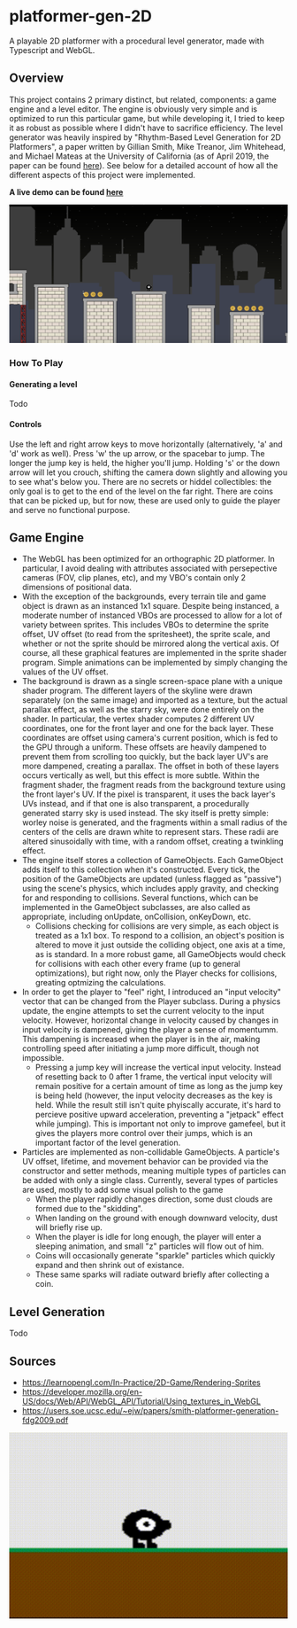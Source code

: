 # platformer-gen-2D
A playable 2D platformer with a procedural level generator, made with Typescript and WebGL.

## Overview
This project contains 2 primary distinct, but related, components: a game engine and a level editor. The engine is obviously very simple and is optimized to run this particular game, but while developing it, I tried to keep it as robust as possible where I didn't have to sacrifice efficiency. The level generator was heavily inspired by "Rhythm-Based Level Generation for 2D Platformers", a paper written by Gillian Smith, Mike Treanor, Jim Whitehead, and Michael Mateas at the University of California (as of April 2019, the paper can be found [here](https://users.soe.ucsc.edu/~ejw/papers/smith-platformer-generation-fdg2009.pdf)). See below for a detailed account of how all the different aspects of this project were implemented. 

__A live demo can be found [here](https://sgalban.github.io/platformer-gen-2D/)__

![](img/gameScreenshot.png)

### How To Play
#### Generating a level
Todo
#### Controls
Use the left and right arrow keys to move horizontally (alternatively, 'a' and 'd' work as well). Press 'w' the up arrow, or the spacebar to jump. The longer the jump key is held, the higher you'll jump. Holding 's' or the down arrow will let you crouch, shifting the camera down slightly and allowing you to see what's below you. There are no secrets or hiddel collectibles: the only goal is to get to the end of the level on the far right. There are coins that can be picked up, but for now, these are used only to guide the player and serve no functional purpose.

## Game Engine
- The WebGL has been optimized for an orthographic 2D platformer. In particular, I avoid dealing with attributes associated with persepective cameras (FOV, clip planes, etc), and my VBO's contain only 2 dimensions of positional data.
- With the exception of the backgrounds, every terrain tile and game object is drawn as an instanced 1x1 square. Despite being instanced, a moderate number of instanced VBOs are processed to allow for a lot of variety between sprites. This includes VBOs to determine the sprite offset, UV offset (to read from the spritesheet), the sprite scale, and whether or not the sprite should be mirrored along the vertical axis. Of course, all these graphical features are implemented in the sprite shader program. Simple animations can be implemented by simply changing the values of the UV offset.
- The background is drawn as a single screen-space plane with a unique shader program. The different layers of the skyline were drawn separately (on the same image) and imported as a texture, but the actual parallax effect, as well as the starry sky, were done entirely on the shader. In particular, the vertex shader computes 2 different UV coordinates, one for the front layer and one for the back layer. These coordinates are offset using camera's current position, which is fed to the GPU through a uniform. These offsets are heavily dampened to prevent them from scrolling too quickly, but the back layer UV's are more dampened, creating a parallax. The offset in both of these layers occurs vertically as well, but this effect is more subtle. Within the fragment shader, the fragment reads from the background texture using the front layer's UV. If the pixel is transparent, it uses the back layer's UVs instead, and if that one is also transparent, a procedurally generated starry sky is used instead. The sky itself is pretty simple: worley noise is generated, and the fragments within a small radius of the centers of the cells are drawn white to represent stars. These radii are altered sinusoidally with time, with a random offset, creating a twinkling effect.
- The engine itself stores a collection of GameObjects. Each GameObject adds itself to this collection when it's constructed. Every tick, the position of the GameObjects are updated (unless flagged as "passive") using the scene's physics, which includes apply gravity, and checking for and responding to collisions. Several functions, which can be implemented in the GameObject subclasses, are also called as appropriate, including onUpdate, onCollision, onKeyDown, etc.
    - Collisions checking for collisions are very simple, as each object is treated as a 1x1 box. To respond to a collision, an object's position is altered to move it just outside the colliding object, one axis at a time, as is standard. In a more robust game, all GameObjects would check for collisions with each other every frame (up to general optimizations), but right now, only the Player checks for collisions, greating optmizing the calculations.
- In order to get the player to "feel" right, I introduced an "input velocity" vector that can be changed from the Player subclass. During a physics update, the engine attempts to set the current velocity to the input velocity. However, horizontal change in velocity caused by changes in input velocity is dampened, giving the player a sense of momentumm. This dampening is increased when the player is in the air, making controlling speed after initiating a jump more difficult, though not impossible.
    - Pressing a jump key will increase the vertical input velocity. Instead of resetting back to 0 after 1 frame, the vertical input velocity will remain positive for a certain amount of time as long as the jump key is being held (however, the input velocity decreases as the key is held. While the result still isn't quite phyiscally accurate, it's hard to percieve positive upward acceleration, preventing a "jetpack" effect while jumping). This is important not only to improve gamefeel, but it gives the players more control over their jumps, which is an important factor of the level generation.
- Particles are implemented as non-collidable GameObjects. A particle's UV offset, lifetime, and movement behavior can be provided via the constructor and setter methods, meaning multiple types of particles can be added with only a single class. Currently, several types of particles are used, mostly to add some visual polish to the game
    - When the player rapidly changes direction, some dust clouds are formed due to the "skidding".
    - When landing on the ground with enough downward velocity, dust will briefly rise up.
    - When the player is idle for long enough, the player will enter a sleeping animation, and small "z" particles will flow out of him.
    - Coins will occasionally generate "sparkle" particles which quickly expand and then shrink out of existance.
    - These same sparks will radiate outward briefly after collecting a coin.

## Level Generation
Todo

## Sources
- https://learnopengl.com/In-Practice/2D-Game/Rendering-Sprites
- https://developer.mozilla.org/en-US/docs/Web/API/WebGL_API/Tutorial/Using_textures_in_WebGL
- https://users.soe.ucsc.edu/~ejw/papers/smith-platformer-generation-fdg2009.pdf

![](img/hereheis.gif)
